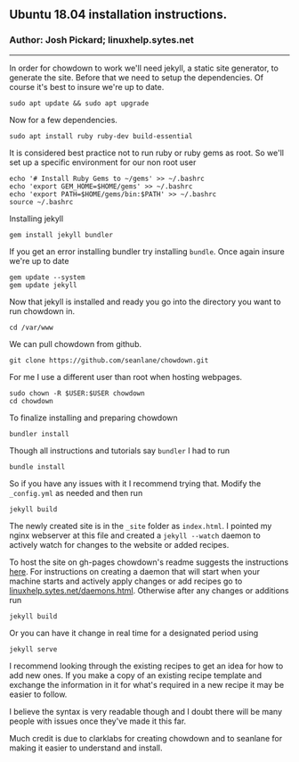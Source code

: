## Ubuntu 18.04 installation instructions.
### Author: Josh Pickard; linuxhelp.sytes.net

---

In order for chowdown to work we'll need jekyll, a static site generator, to generate the site. Before that we need to setup the dependencies. Of course it's best to insure we're up to date.

```
sudo apt update && sudo apt upgrade
```
Now for a few dependencies.

```
sudo apt install ruby ruby-dev build-essential
```

It is considered best practice not to run ruby or ruby gems as root. So we'll set up a specific environment for our non root user<br>

```
echo '# Install Ruby Gems to ~/gems' >> ~/.bashrc
echo 'export GEM_HOME=$HOME/gems' >> ~/.bashrc
echo 'export PATH=$HOME/gems/bin:$PATH' >> ~/.bashrc
source ~/.bashrc
```
Installing jekyll

```
gem install jekyll bundler
```

If you get an error installing bundler try installing `bundle`. Once again insure we're up to date

```
gem update --system
gem update jekyll
```

Now that jekyll is installed and ready you go into the directory you want to run chowdown in.<br>

```
cd /var/www
```

We can pull chowdown from github.

```
git clone https://github.com/seanlane/chowdown.git
```

For me I use a different user than root when hosting webpages. <br>

```
sudo chown -R $USER:$USER chowdown
cd chowdown
```

To finalize installing and preparing chowdown

```
bundler install
```

Though all instructions and tutorials say `bundler` I had to run

```
bundle install
```

So if you have any issues with it I recommend trying that. Modify the `_config.yml` as needed and then run

```
jekyll build
```

The newly created site is in the `_site` folder as `index.html`. I pointed my nginx webserver at this file and created a `jekyll --watch` daemon to actively watch for changes to the website or added recipes. 

To host the site on gh-pages chowdown's readme suggests the instructions [here](https://stackoverflow.com/questions/17835937/how-do-i-push-jekyll-site-directory-to-gh-pages-branch-and-leave-the-source-in/35798092#35798092). For instructions on creating a daemon that will start when your machine starts and actively apply changes or add recipes go to [linuxhelp.sytes.net/daemons.html](http://linuxhelp.sytes.net/daemons.html). Otherwise after any changes or additions run 

```
jekyll build
```

Or you can have it change in real time for a designated period using 

```
jekyll serve
```

I recommend looking through the existing recipes to get an idea for how to add new ones. If you make a copy of an existing recipe template and exchange the information in it for what's required in a new recipe it may be easier to follow.

I believe the syntax is very readable though and I doubt there will be many people with issues once they've made it this far. 

Much credit is due to clarklabs for creating chowdown and to seanlane for making it easier to understand and install.

